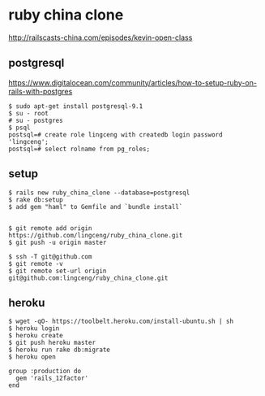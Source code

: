 # ruby china clone
http://railscasts-china.com/episodes/kevin-open-class


## postgresql
https://www.digitalocean.com/community/articles/how-to-setup-ruby-on-rails-with-postgres

    $ sudo apt-get install postgresql-9.1
    $ su - root
    # su - postgres
    $ psql
    postsql=# create role lingceng with createdb login password 'lingceng';
    postsql=# select rolname from pg_roles;

## setup
    $ rails new ruby_china_clone --database=postgresql
    $ rake db:setup
    $ add gem "haml" to Gemfile and `bundle install`


    $ git remote add origin https://github.com/lingceng/ruby_china_clone.git
    $ git push -u origin master

    $ ssh -T git@github.com
    $ git remote -v 
    $ git remote set-url origin git@github.com:lingceng/ruby_china_clone.git 

## heroku
    $ wget -qO- https://toolbelt.heroku.com/install-ubuntu.sh | sh
    $ heroku login
    $ heroku create
    $ git push heroku master
    $ heroku run rake db:migrate
    $ heroku open
    
    group :production do
      gem 'rails_12factor'
    end

